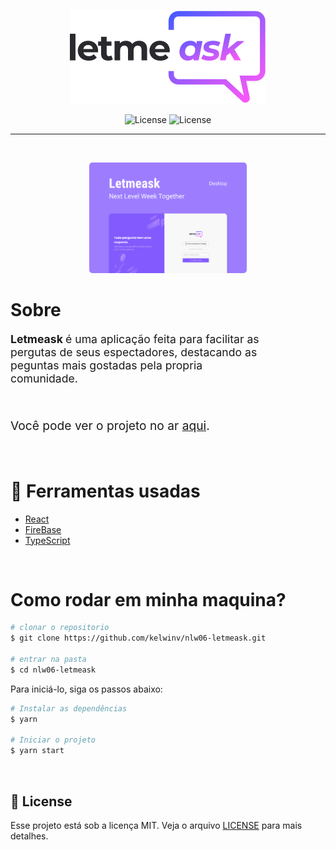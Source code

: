 <p align="center">
  <img alt="letmeask" src=".github/logo.svg" />
</p>

<p align="center">
 <img  src="https://img.shields.io/static/v1?label=license&message=MIT&color=8257E5&labelColor=FF59F8" alt="License" />
 
 <img  src="https://img.shields.io/static/v1?label=by&message=rocketseat&color=8257E5&labelColor=FF59F8" alt="License" />
</p>

---

<br />

<div align="center" >
  <p style="width: 50%">
    <kbd>
      <img src=".github/Capa.png" alt="capa" style="border-radius: 5px" />
    </kdb>
  </p>
</div>

<h1> 
  Sobre
</h1>

<p style="font-size: 1.1rem; width: 80%" >
  <strong>Letmeask </strong> é uma aplicação feita para facilitar as pergutas de seus espectadores, 
  destacando as peguntas mais gostadas pela propria comunidade.
</p>
<br/>

<p style="font-size: 1.2rem;">
  Você pode ver o projeto no ar 
  <a href="https://nlw06letmeask.web.app">aqui</a>.
</p>
<br />


# 🔧 Ferramentas usadas 

- [React](https://pt-br.reactjs.org/)
- [FireBase](https://firebase.google.com/)
- [TypeScript](https://www.typescriptlang.org/)

<br />

# Como rodar em minha maquina?

```bash
# clonar o repositorio
$ git clone https://github.com/kelwinv/nlw06-letmeask.git

# entrar na pasta
$ cd nlw06-letmeask
```

Para iniciá-lo, siga os passos abaixo:
```bash
# Instalar as dependências
$ yarn

# Iniciar o projeto
$ yarn start
```

<br />

## 📝 License

Esse projeto está sob a licença MIT. Veja o arquivo [LICENSE](LICENSE.md) para mais detalhes.
